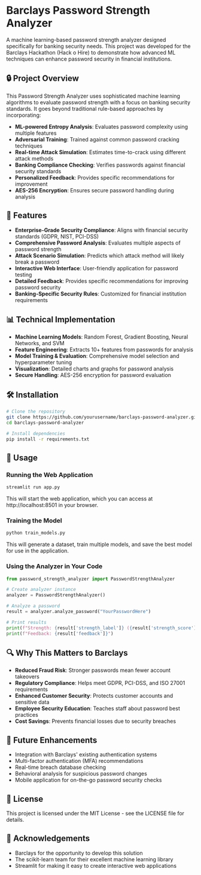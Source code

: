 # Barclays Password Strength Analyzer

A machine learning-based password strength analyzer designed specifically for banking security needs. This project was developed for the Barclays Hackathon (Hack o Hire) to demonstrate how advanced ML techniques can enhance password security in financial institutions.

## 🔒 Project Overview

This Password Strength Analyzer uses sophisticated machine learning algorithms to evaluate password strength with a focus on banking security standards. It goes beyond traditional rule-based approaches by incorporating:

- **ML-powered Entropy Analysis**: Evaluates password complexity using multiple features
- **Adversarial Training**: Trained against common password cracking techniques
- **Real-time Attack Simulation**: Estimates time-to-crack using different attack methods
- **Banking Compliance Checking**: Verifies passwords against financial security standards
- **Personalized Feedback**: Provides specific recommendations for improvement
- **AES-256 Encryption**: Ensures secure password handling during analysis

## 🚀 Features

- **Enterprise-Grade Security Compliance**: Aligns with financial security standards (GDPR, NIST, PCI-DSS)
- **Comprehensive Password Analysis**: Evaluates multiple aspects of password strength
- **Attack Scenario Simulation**: Predicts which attack method will likely break a password
- **Interactive Web Interface**: User-friendly application for password testing
- **Detailed Feedback**: Provides specific recommendations for improving password security
- **Banking-Specific Security Rules**: Customized for financial institution requirements

## 📊 Technical Implementation

- **Machine Learning Models**: Random Forest, Gradient Boosting, Neural Networks, and SVM
- **Feature Engineering**: Extracts 10+ features from passwords for analysis
- **Model Training & Evaluation**: Comprehensive model selection and hyperparameter tuning
- **Visualization**: Detailed charts and graphs for password analysis
- **Secure Handling**: AES-256 encryption for password evaluation

## 🛠️ Installation

```bash
# Clone the repository
git clone https://github.com/yourusername/barclays-password-analyzer.git
cd barclays-password-analyzer

# Install dependencies
pip install -r requirements.txt
```

## 🔧 Usage

### Running the Web Application

```bash
streamlit run app.py
```

This will start the web application, which you can access at http://localhost:8501 in your browser.

### Training the Model

```bash
python train_models.py
```

This will generate a dataset, train multiple models, and save the best model for use in the application.

### Using the Analyzer in Your Code

```python
from password_strength_analyzer import PasswordStrengthAnalyzer

# Create analyzer instance
analyzer = PasswordStrengthAnalyzer()

# Analyze a password
result = analyzer.analyze_password("YourPasswordHere")

# Print results
print(f"Strength: {result['strength_label']} ({result['strength_score']}/4)")
print(f"Feedback: {result['feedback']}")
```

## 🔍 Why This Matters to Barclays

- **Reduced Fraud Risk**: Stronger passwords mean fewer account takeovers
- **Regulatory Compliance**: Helps meet GDPR, PCI-DSS, and ISO 27001 requirements
- **Enhanced Customer Security**: Protects customer accounts and sensitive data
- **Employee Security Education**: Teaches staff about password best practices
- **Cost Savings**: Prevents financial losses due to security breaches

## 🔮 Future Enhancements

- Integration with Barclays' existing authentication systems
- Multi-factor authentication (MFA) recommendations
- Real-time breach database checking
- Behavioral analysis for suspicious password changes
- Mobile application for on-the-go password security checks

## 📝 License

This project is licensed under the MIT License - see the LICENSE file for details.

## 🙏 Acknowledgements

- Barclays for the opportunity to develop this solution
- The scikit-learn team for their excellent machine learning library
- Streamlit for making it easy to create interactive web applications